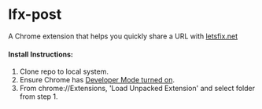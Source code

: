 # lfx-post

A Chrome extension that helps you quickly share a URL with [letsfix.net](http://letsfix.net)


#### Install Instructions:
1. Clone repo to local system.
2. Ensure Chrome has [Developer Mode turned on](https://developer.chrome.com/extensions/faq#faq-dev-01).
3. From chrome://Extensions, 'Load Unpacked Extension' and select folder from step 1.
